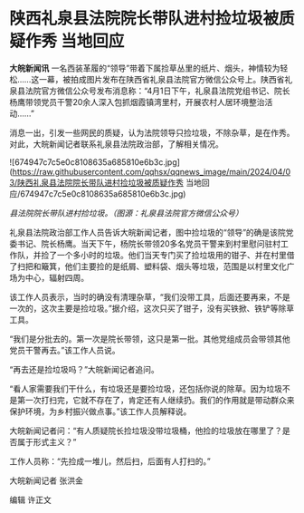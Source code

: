 # 陕西礼泉县法院院长带队进村捡垃圾被质疑作秀 当地回应

**大皖新闻讯**
一名西装革履的“领导”带着下属捡草丛里的纸片、烟头，神情较为轻松……这一幕，被拍成图片发布在陕西省礼泉县法院官方微信公众号上。陕西省礼泉县法院官方微信公众号发布消息称：“4月1日下午，礼泉县法院党组书记、院长杨鹰带领党员干警20余人深入包抓烟霞镇湾里村，开展农村人居环境整治活动......”

消息一出，引发一些网民的质疑，认为法院领导只捡垃圾，不除杂草，是在作秀。对此，大皖新闻记者联系礼泉县法院政治部，了解相关情况。

![674947c7c5e0c8108635a685810e6b3c.jpg](https://raw.githubusercontent.com/qqhsx/qqnews_image/main/2024/04/03/陕西礼泉县法院院长带队进村捡垃圾被质疑作秀  当地回应/674947c7c5e0c8108635a685810e6b3c.jpg)

_县法院院长带队进村捡垃圾。（图源：礼泉县法院官方微信公众号）_

礼泉县法院政治部工作人员告诉大皖新闻记者，图中捡垃圾的“领导”的确是该院党委书记、院长杨鹰。当天下午，杨院长带领20多名党员干警来到村里慰问驻村工作队，并捡了一个多小时的垃圾。他们当天专门买了捡垃圾用的钳子、并在村里借了扫把和簸箕，他们主要捡的是纸屑、塑料袋、烟头等垃圾，范围是以村里文化广场为中心，辐射四周。

该工作人员表示，当时的确没有清理杂草，“我们没带工具，后面还要再来，不是一次的，这次主要是捡垃圾。”据介绍，这次只买了钳子，没有买铁掀、铁铲等除草工具。

“我们是分批去的。第一次是院长带领，这只是第一批。其他党组成员会带领其他党员干警再去。”该工作人员说。

“再去还是捡垃圾吗？”大皖新闻记者追问。

“看人家需要我们干什么，有垃圾还是要捡垃圾，还包括你说的除草。因为垃圾不是第一次打扫完，它就不存在了，肯定还有人继续扔。我们的作用就是带动群众来保护环境，为乡村振兴做点事。”该工作人员解释说。

大皖新闻记者问：“有人质疑院长捡垃圾没带垃圾桶，他捡的垃圾放在哪里了？是否属于形式主义？”

工作人员称：“先捡成一堆儿，然后扫，后面有人打扫的。”

大皖新闻记者 张洪金

编辑 许正文

